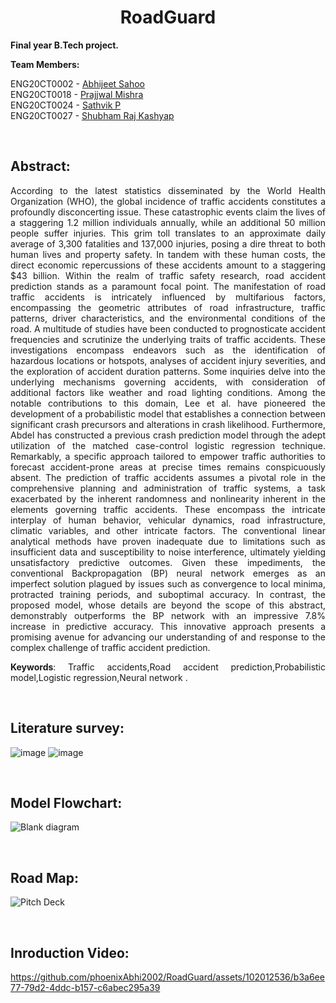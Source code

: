<h1 align='center'>RoadGuard</h1>

**Final year B.Tech project.** 
<div align='left'>
  
**Team Members:**  <br>

ENG20CT0002 - <a href="https://github.com/phoenixAbhi2002">Abhijeet Sahoo</a>   <br>
ENG20CT0018 - <a href="https://github.com/prajjwal7834">Prajjwal Mishra</a>  <br>
ENG20CT0024 - <a href="https://github.com/satvik84">Sathvik P</a>  <br>
ENG20CT0027 - <a href="https://github.com/Shubhamrajkashyap09">Shubham Raj Kashyap</a>  <br>
</div>

<div align='justify'>

  <br><h2>**Abstract:**</h2>

According to the latest statistics disseminated by the World Health Organization (WHO),
the global incidence of traffic accidents constitutes a profoundly disconcerting issue.
These catastrophic events claim the lives of a staggering 1.2 million individuals annually,
while an additional 50 million people suffer injuries. This grim toll translates to an
approximate daily average of 3,300 fatalities and 137,000 injuries, posing a dire threat to
both human lives and property safety. In tandem with these human costs, the direct
economic repercussions of these accidents amount to a staggering $43 billion.
Within the realm of traffic safety research, road accident prediction stands as a paramount
focal point. The manifestation of road traffic accidents is intricately influenced by
multifarious factors, encompassing the geometric attributes of road infrastructure, traffic
patterns, driver characteristics, and the environmental conditions of the road. A
multitude of studies have been conducted to prognosticate accident frequencies and
scrutinize the underlying traits of traffic accidents. These investigations encompass
endeavors such as the identification of hazardous locations or hotspots, analyses of
accident injury severities, and the exploration of accident duration patterns. Some
inquiries delve into the underlying mechanisms governing accidents, with consideration
of additional factors like weather and road lighting conditions.
Among the notable contributions to this domain, Lee et al. have pioneered the
development of a probabilistic model that establishes a connection between significant
crash precursors and alterations in crash likelihood. Furthermore, Abdel has constructed
a previous crash prediction model through the adept utilization of the matched case-control logistic regression technique. Remarkably, a specific approach tailored to
empower traffic authorities to forecast accident-prone areas at precise times remains
conspicuously absent.
The prediction of traffic accidents assumes a pivotal role in the comprehensive planning
and administration of traffic systems, a task exacerbated by the inherent randomness and
nonlinearity inherent in the elements governing traffic accidents. These encompass the
intricate interplay of human behavior, vehicular dynamics, road infrastructure, climatic
variables, and other intricate factors. The conventional linear analytical methods have
proven inadequate due to limitations such as insufficient data and susceptibility to noise
interference, ultimately yielding unsatisfactory predictive outcomes.
Given these impediments, the conventional Backpropagation (BP) neural network
emerges as an imperfect solution plagued by issues such as convergence to local minima,
protracted training periods, and suboptimal accuracy. In contrast, the proposed model,
whose details are beyond the scope of this abstract, demonstrably outperforms the BP
network with an impressive 7.8% increase in predictive accuracy. This innovative
approach presents a promising avenue for advancing our understanding of and response
to the complex challenge of traffic accident prediction.

**Keywords**: Traffic accidents,Road accident prediction,Probabilistic model,Logistic
regression,Neural network .

<br><h2>**Literature survey:**</h2>
![image](https://github.com/phoenixAbhi2002/RoadGuard/assets/101796438/4ca78f60-3e25-40cb-adac-3c9ea71f514b)
![image](https://github.com/phoenixAbhi2002/RoadGuard/assets/101796438/75e3370b-a64b-499f-a09b-a10487a9fe53)
</div>

<br><h2>**Model Flowchart:**</h2>

![Blank diagram](https://github.com/phoenixAbhi2002/RoadGuard/assets/80543543/d7203e64-2edc-46ae-8591-ac109e678dc9)

<br><h2>**Road Map:**</h2>

![Pitch Deck](https://github.com/phoenixAbhi2002/RoadGuard/assets/102012536/81720fe4-7260-4f92-b17c-7f502c7a87a4)

<br><h2>**Inroduction Video:**</h2>

https://github.com/phoenixAbhi2002/RoadGuard/assets/102012536/b3a6ee77-79d2-4ddc-b157-c6abec295a39

